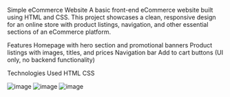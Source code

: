 Simple eCommerce Website
A basic front-end eCommerce website built using HTML and CSS. This project showcases a clean, responsive design for an online store with product listings, navigation, and other essential sections of an eCommerce platform.

 Features
Homepage with hero section and promotional banners
Product listings with images, titles, and prices
Navigation bar 
Add to cart buttons (UI only, no backend functionality)

Technologies Used
HTML
CSS

![image](https://github.com/user-attachments/assets/a4ab18e0-38a9-4259-ae2d-8e5e6d571beb)
![image](https://github.com/user-attachments/assets/d7f143a8-ce05-4602-ac4e-b3889e8fa5b3)
![image](https://github.com/user-attachments/assets/f53a2108-8b7c-422f-ba7d-ca3929f1c7ed)


